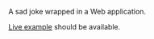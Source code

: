 A sad joke wrapped in a Web application.

[Live example](http://sthdwp.com/Oilprice/main) should be available.
